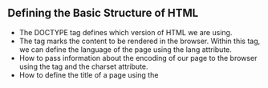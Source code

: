 ## Defining the Basic Structure of HTML

- The DOCTYPE tag defines which version of HTML we are using.
- The <html> tag marks the content to be rendered in the browser. Within this tag, we can define the language of the page using the lang attribute.
- How to pass information about the encoding of our page to the browser using the <meta> tag and the charset attribute.
- How to define the title of a page using the <title> tag.
- How to separate the information being passed to the browser using the <head> tag.
- How to separate the content of the page using the <body> tag.
